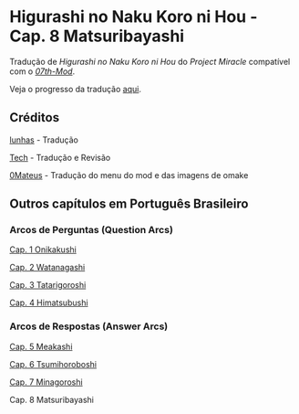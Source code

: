# Higurashi no Naku Koro ni Hou - Cap. 8 Matsuribayashi

Tradução de _Higurashi no Naku Koro ni Hou_ do _Project Miracle_ compatível com o [_07th-Mod_](https://07th-mod.com).

Veja o progresso da tradução [aqui](https://docs.google.com/spreadsheets/d/1DJBlp_bFBwAQXBYrzT40BAT_f6Fqlx79bGgSV1eawLs).

## Créditos

[lunhas](https://www.youtube.com/@lunhasz) - Tradução

[Tech](https://twitter.com/TechHero_) - Tradução e Revisão

[0Mateus](https://github.com/0Mateus) - Tradução do menu do mod e das imagens de omake

## Outros capítulos em Português Brasileiro

### Arcos de Perguntas (Question Arcs)

[Cap. 1 Onikakushi](https://github.com/0Mateus/onikakushi)

[Cap. 2 Watanagashi](https://github.com/0Mateus/watanagashi)

[Cap. 3 Tatarigoroshi](https://github.com/0Mateus/tatarigoroshi)

[Cap. 4 Himatsubushi](https://github.com/0Mateus/himatsubushi)

### Arcos de Respostas (Answer Arcs)

[Cap. 5 Meakashi](https://github.com/0Mateus/meakashi)

[Cap. 6 Tsumihoroboshi](https://github.com/0Mateus/tsumihoroboshi)

[Cap. 7 Minagoroshi](https://github.com/TechHero1/minagoroshi)

Cap. 8 Matsuribayashi
